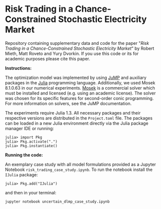 # Risk Trading in a Chance-Constrained Stochastic Electricity Market
Repository containing supplementary data and code for the paper "*Risk Trading in a Chance-Constrained Stochastic Electricity Market*" by Robert Mieth, Matt Roveto and Yury Dvorkin.
If you use this code or its for academic purposes please cite this paper. 

**Instructions:**

The optimization model was implemented by using [JuMP](https://github.com/JuliaOpt/JuMP.jl) and auxiliary packages in the [Julia](http://julialang.org/downloads/) programming language.
Additionally, we used Mosek 8.1.0.63 in our numerical experiments. [Mosek](https://www.mosek.com) is a commercial solver which must be installed and licensed (e.g. using an academic license). The solver was chosen for its specific features for second-order conic programming. For more information on solvers, see the JuMP documentation.

The experiments require Julia 1.3. All necessary packages and their respective versions are distributed in the `Project.toml` file. The packages can be loaded in a new Julia environment directly via the Julia package manager IDE or running: 
```
julia> import Pkg
julia> Pkg.activate(".")
julia> Pkg.instantiate()
```

**Running the code:**

An exemplary case study with all model formulations provided as a Jupyter Notebook `risk_trading_case_study.ipynb`.
To run the notebook install the `IJulia` package:
```
julia> Pkg.add("IJulia")
```
and then in your terminal:
```
jupyter notebook uncertain_dlmp_case_study.ipynb
```
